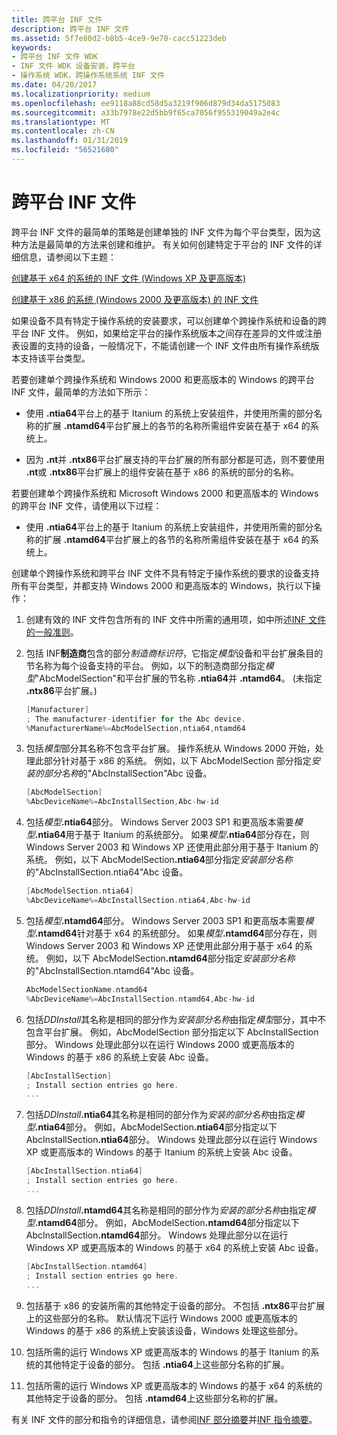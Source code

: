 ```yaml
---
title: 跨平台 INF 文件
description: 跨平台 INF 文件
ms.assetid: 5f7e80d2-b8b5-4ce9-9e70-cacc51223deb
keywords:
- 跨平台 INF 文件 WDK
- INF 文件 WDK 设备安装，跨平台
- 操作系统 WDK，跨操作系统系统 INF 文件
ms.date: 04/20/2017
ms.localizationpriority: medium
ms.openlocfilehash: ee9118a88cd58d5a3219f906d879d34da5175083
ms.sourcegitcommit: a33b7978e22d5bb9f65ca7056f955319049a2e4c
ms.translationtype: MT
ms.contentlocale: zh-CN
ms.lasthandoff: 01/31/2019
ms.locfileid: "56521680"
---
```

# <a name="cross-platform-inf-files"></a>跨平台 INF 文件


跨平台 INF 文件的最简单的策略是创建单独的 INF 文件为每个平台类型，因为这种方法是最简单的方法来创建和维护。 有关如何创建特定于平台的 INF 文件的详细信息，请参阅以下主题：

[创建基于 x64 的系统的 INF 文件 (Windows XP 及更高版本)](inf-file-platform-extensions-and-x64-based-systems.md#creating-inf-files-for-x64-based-systems--windows-xp-and-later-)

[创建基于 x86 的系统 (Windows 2000 及更高版本) 的 INF 文件](inf-file-platform-extensions-and-x86-based-systems.md#creating-inf-files-for-x86-based-systems--windows-2000-and-later-)

如果设备不具有特定于操作系统的安装要求，可以创建单个跨操作系统和设备的跨平台 INF 文件。 例如，如果给定平台的操作系统版本之间存在差异的文件或注册表设置的支持的设备，一般情况下，不能请创建一个 INF 文件由所有操作系统版本支持该平台类型。

若要创建单个跨操作系统和 Windows 2000 和更高版本的 Windows 的跨平台 INF 文件，最简单的方法如下所示：

-   使用 **.ntia64**平台上的基于 Itanium 的系统上安装组件，并使用所需的部分名称的扩展 **.ntamd64**平台扩展上的各节的名称所需组件安装在基于 x64 的系统上。

-   因为 **.nt**并 **.ntx86**平台扩展支持的平台扩展的所有部分都是可选，则不要使用 **.nt**或 **.ntx86**平台扩展上的组件安装在基于 x86 的系统的部分的名称。

若要创建单个跨操作系统和 Microsoft Windows 2000 和更高版本的 Windows 的跨平台 INF 文件，请使用以下过程：

-   使用 **.ntia64**平台上的基于 Itanium 的系统上安装组件，并使用所需的部分名称的扩展 **.ntamd64**平台扩展上的各节的名称所需组件安装在基于 x64 的系统上。

创建单个跨操作系统和跨平台 INF 文件不具有特定于操作系统的要求的设备支持所有平台类型，并都支持 Windows 2000 和更高版本的 Windows，执行以下操作：

1. 创建有效的 INF 文件包含所有的 INF 文件中所需的通用项，如中所述[INF 文件的一般准则](general-guidelines-for-inf-files.md)。

2. 包括 INF**制造商**包含的部分*制造商标识符*，它指定*模型*设备和平台扩展条目的节名称为每个设备支持的平台。 例如，以下的制造商部分指定*模型*"AbcModelSection"和平台扩展的节名称 **.ntia64**并 **.ntamd64**。 (未指定 **.ntx86**平台扩展。)

   ```cpp
   [Manufacturer]
   ; The manufacturer-identifier for the Abc device.
   %ManufacturerName%=AbcModelSection,ntia64,ntamd64
   ```

3. 包括*模型*部分其名称不包含平台扩展。 操作系统从 Windows 2000 开始，处理此部分针对基于 x86 的系统。 例如，以下 AbcModelSection 部分指定*安装的部分名称*的"AbcInstallSection"Abc 设备。

   ```cpp
   [AbcModelSection]
   %AbcDeviceName%=AbcInstallSection,Abc-hw-id
   ```

4. 包括<em>模型</em>**.ntia64**部分。 Windows Server 2003 SP1 和更高版本需要<em>模型</em>**.ntia64**用于基于 Itanium 的系统部分。 如果<em>模型</em>**.ntia64**部分存在，则 Windows Server 2003 和 Windows XP 还使用此部分用于基于 Itanium 的系统。 例如，以下 AbcModelSection<strong>.ntia64</strong>部分指定*安装部分名称*的"AbcInstallSection.ntia64"Abc 设备。

   ```cpp
   [AbcModelSection.ntia64]
   %AbcDeviceName%=AbcInstallSection.ntia64,Abc-hw-id
   ```

5. 包括<em>模型</em>**.ntamd64**部分。 Windows Server 2003 SP1 和更高版本需要<em>模型</em>**.ntamd64**针对基于 x64 的系统部分。 如果<em>模型</em>**.ntamd64**部分存在，则 Windows Server 2003 和 Windows XP 还使用此部分用于基于 x64 的系统。 例如，以下 AbcModelSection<strong>.ntamd64</strong>部分指定*安装部分名称*的"AbcInstallSection.ntamd64"Abc 设备。

   ```cpp
   AbcModelSectionName.ntamd64
   %AbcDeviceName%=AbcInstallSection.ntamd64,Abc-hw-id
   ```

6. 包括*DDInstall*其名称是相同的部分作为*安装部分名称*由指定*模型*部分，其中不包含平台扩展。 例如，AbcModelSection 部分指定以下 AbcInstallSection 部分。 Windows 处理此部分以在运行 Windows 2000 或更高版本的 Windows 的基于 x86 的系统上安装 Abc 设备。

   ```cpp
   [AbcInstallSection]
   ; Install section entries go here.
   ...
   ```

7. 包括<em>DDInstall</em>**.ntia64**其名称是相同的部分作为*安装的部分名称*由指定<em>模型</em>**.ntia64**部分。 例如，AbcModelSection<strong>.ntia64</strong>部分指定以下 AbcInstallSection<strong>.ntia64</strong>部分。 Windows 处理此部分以在运行 Windows XP 或更高版本的 Windows 的基于 Itanium 的系统上安装 Abc 设备。

   ```cpp
   [AbcInstallSection.ntia64]
   ; Install section entries go here.
   ...
   ```

8. 包括<em>DDInstall</em>**.ntamd64**其名称是相同的部分作为*安装的部分名称*由指定<em>模型</em>**.ntamd64**部分。 例如，AbcModelSection<strong>.ntamd64</strong>部分指定以下 AbcInstallSection<strong>.ntamd64</strong>部分。 Windows 处理此部分以在运行 Windows XP 或更高版本的 Windows 的基于 x64 的系统上安装 Abc 设备。

   ```cpp
   [AbcInstallSection.ntamd64]
   ; Install section entries go here.
   ...
   ```

9. 包括基于 x86 的安装所需的其他特定于设备的部分。 不包括 **.ntx86**平台扩展上的这些部分的名称。 默认情况下运行 Windows 2000 或更高版本的 Windows 的基于 x86 的系统上安装该设备，Windows 处理这些部分。

10. 包括所需的运行 Windows XP 或更高版本的 Windows 的基于 Itanium 的系统的其他特定于设备的部分。 包括 **.ntia64**上这些部分名称的扩展。

11. 包括所需的运行 Windows XP 或更高版本的 Windows 的基于 x64 的系统的其他特定于设备的部分。 包括 **.ntamd64**上这些部分名称的扩展。

有关 INF 文件的部分和指令的详细信息，请参阅[INF 部分摘要](summary-of-inf-sections.md)并[INF 指令摘要](summary-of-inf-directives.md)。

 

 





